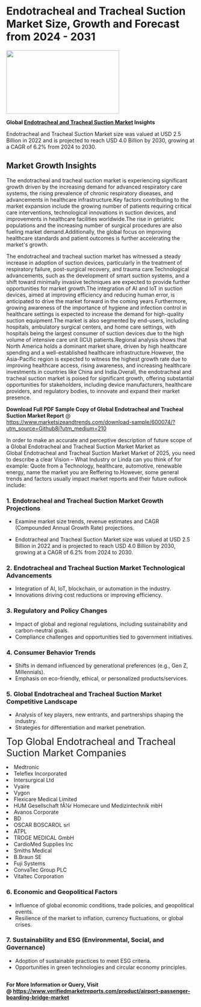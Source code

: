 <H1>Endotracheal and Tracheal Suction Market Size, Growth and Forecast from 2024 - 2031</H1><img class="aligncenter size-medium wp-image-584254" src="https://thirdeyenews.in/wp-content/uploads/2024/09/Global-Market-Research-300x168.jpeg" alt="" width="300" height="168" /><p><strong>Global&nbsp;<a href="https://www.marketsizeandtrends.com/download-sample/600074/?utm_source=Github8j?utm_medium=210">Endotracheal and Tracheal Suction Market</a> Insights</strong></p><p>Endotracheal and Tracheal Suction Market size was valued at USD 2.5 Billion in 2022 and is projected to reach USD 4.0 Billion by 2030, growing at a CAGR of 6.2% from 2024 to 2030.</p><p><h2>Market Growth Insights</h2> <p>The endotracheal and tracheal suction market is experiencing significant growth driven by the increasing demand for advanced respiratory care systems, the rising prevalence of chronic respiratory diseases, and advancements in healthcare infrastructure.Key factors contributing to the market expansion include the growing number of patients requiring critical care interventions, technological innovations in suction devices, and improvements in healthcare facilities worldwide.The rise in geriatric populations and the increasing number of surgical procedures are also fueling market demand.Additionally, the global focus on improving healthcare standards and patient outcomes is further accelerating the market's growth.</p> <p>The endotracheal and tracheal suction market has witnessed a steady increase in adoption of suction devices, particularly in the treatment of respiratory failure, post-surgical recovery, and trauma care.Technological advancements, such as the development of smart suction systems, and a shift toward minimally invasive techniques are expected to provide further opportunities for market growth.The integration of AI and IoT in suction devices, aimed at improving efficiency and reducing human error, is anticipated to drive the market forward in the coming years.Furthermore, growing awareness of the importance of hygiene and infection control in healthcare settings is expected to increase the demand for high-quality suction equipment.The market is also segmented by end-users, including hospitals, ambulatory surgical centers, and home care settings, with hospitals being the largest consumer of suction devices due to the high volume of intensive care unit (ICU) patients.Regional analysis shows that North America holds a dominant market share, driven by high healthcare spending and a well-established healthcare infrastructure.However, the Asia-Pacific region is expected to witness the highest growth rate due to improving healthcare access, rising awareness, and increasing healthcare investments in countries like China and India.Overall, the endotracheal and tracheal suction market is poised for significant growth, offering substantial opportunities for stakeholders, including device manufacturers, healthcare providers, and regulatory bodies, to innovate and expand their market presence.</p> <p><span class=""><strong>Download Full PDF Sample Copy of Global Endotracheal and Tracheal Suction Market Report</strong> @ <a href="https://www.marketsizeandtrends.com/download-sample/600074/?utm_source=Github8j?utm_medium=210" target="_blank">https://www.marketsizeandtrends.com/download-sample/600074/?utm_source=Github8j?utm_medium=210</a></span></p><p>In order to make an accurate and perceptive description of future scope of a Global&nbsp;Endotracheal and Tracheal Suction Market Market as Global&nbsp;Endotracheal and Tracheal Suction Market Market of 2025, you need to describe a clear Vision &ndash; What Industry or Linda can you think of for example: Quote from a Technology, healthcare, automotive, renewable energy, name the market you are Reffering to.However, some general trends and factors usually impact market reports and their future outlook include:</p><h3>1.&nbsp;<strong>Endotracheal and Tracheal Suction Market Growth Projections</strong></h3><ul><li>Examine market size trends, revenue estimates and CAGR (Compounded Annual Growth Rate) projections.</li><li><p>Endotracheal and Tracheal Suction Market size was valued at USD 2.5 Billion in 2022 and is projected to reach USD 4.0 Billion by 2030, growing at a CAGR of 6.2% from 2024 to 2030.</p></li></ul><h3>2.&nbsp;<strong>Endotracheal and Tracheal Suction Market Technological Advancements</strong></h3><ul><li>Integration of AI, IoT, blockchain, or automation in the industry.</li><li>Innovations driving cost reductions or improving efficiency.</li></ul><h3>3.&nbsp;<strong>Regulatory and Policy Changes</strong></h3><ul><li>Impact of global and regional regulations, including sustainability and carbon-neutral goals.</li><li>Compliance challenges and opportunities tied to government initiatives.</li></ul><h3>4.&nbsp;<strong>Consumer Behavior Trends</strong></h3><ul><li>Shifts in demand influenced by generational preferences (e.g., Gen Z, Millennials).</li><li>Emphasis on eco-friendly, ethical, or personalized products/services.</li></ul><h3>5.&nbsp;<strong>Global Endotracheal and Tracheal Suction Market Competitive Landscape</strong></h3><ul><li>Analysis of key players, new entrants, and partnerships shaping the industry.</li><li>Strategies for differentiation and market penetration.</li></ul><p data-pm-slice="1 1 []"><span style="color: inherit; font-family: inherit; font-size: 25px;">Top Global Endotracheal and Tracheal Suction Market Companies</span></p><div class="" data-test-id=""><p><li>Medtronic</li><li> Teleflex Incorporated</li><li> Intersurgical Ltd</li><li> Vyaire</li><li> Vygon</li><li> Flexicare Medical Limited</li><li> HUM Gesellschaft fÃ¼r Homecare und Medizintechnik mbH</li><li> Avanos Corporate</li><li> BD</li><li> OSCAR BOSCAROL srl</li><li> ATPL</li><li> TROGE MEDICAL GmbH</li><li> CardioMed Supplies Inc</li><li> Smiths Medical</li><li> B.Braun SE</li><li> Fuji Systems</li><li> ConvaTec Group PLC</li><li> Vitaltec Corporation</li></p></div><h3>6.&nbsp;<strong>Economic and Geopolitical Factors</strong></h3><ul><li>Influence of global economic conditions, trade policies, and geopolitical events.</li><li>Resilience of the market to inflation, currency fluctuations, or global crises.</li></ul><h3>7.&nbsp;<strong>Sustainability and ESG (Environmental, Social, and Governance)</strong></h3><ul><li>Adoption of sustainable practices to meet ESG criteria.</li><li>Opportunities in green technologies and circular economy principles.</li></ul><h2><strong style="font-size: 14px;">For More Information or Query, Visit @&nbsp;</strong><a style="background-color: #ffffff; font-size: 14px;" href="https://www.marketsizeandtrends.com/report/endotracheal-and-tracheal-suction-market/" target="_blank">https://www.verifiedmarketreports.com/product/airport-passenger-boarding-bridge-market</a></h2>